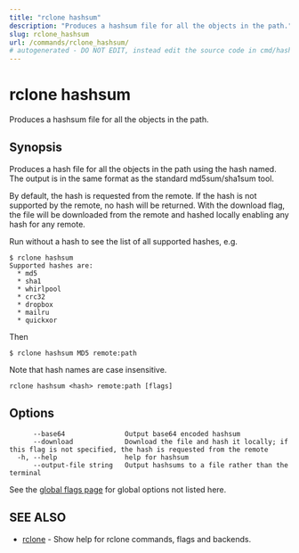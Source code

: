```yaml
---
title: "rclone hashsum"
description: "Produces a hashsum file for all the objects in the path."
slug: rclone_hashsum
url: /commands/rclone_hashsum/
# autogenerated - DO NOT EDIT, instead edit the source code in cmd/hashsum/ and as part of making a release run "make commanddocs"
---
```

# rclone hashsum

Produces a hashsum file for all the objects in the path.

## Synopsis


Produces a hash file for all the objects in the path using the hash
named.  The output is in the same format as the standard
md5sum/sha1sum tool.

By default, the hash is requested from the remote.  If the hash is
not supported by the remote, no hash will be returned.  With the
download flag, the file will be downloaded from the remote and
hashed locally enabling any hash for any remote.

Run without a hash to see the list of all supported hashes, e.g.

    $ rclone hashsum
    Supported hashes are:
      * md5
      * sha1
      * whirlpool
      * crc32
      * dropbox
      * mailru
      * quickxor

Then

    $ rclone hashsum MD5 remote:path

Note that hash names are case insensitive.


```
rclone hashsum <hash> remote:path [flags]
```

## Options

```
      --base64               Output base64 encoded hashsum
      --download             Download the file and hash it locally; if this flag is not specified, the hash is requested from the remote
  -h, --help                 help for hashsum
      --output-file string   Output hashsums to a file rather than the terminal
```

See the [global flags page](/flags/) for global options not listed here.

## SEE ALSO

* [rclone](/commands/rclone/)	 - Show help for rclone commands, flags and backends.

